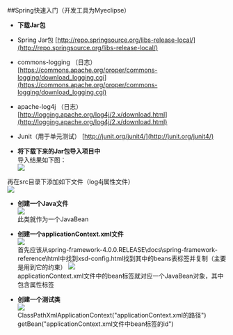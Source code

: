 ##Spring快速入门（开发工具为Myeclipse）
* **下载Jar包**
 * Spring Jar包
[http://repo.springsource.org/libs-release-local/](http://repo.springsource.org/libs-release-local/)
 * commons-logging （日志）
[https://commons.apache.org/proper/commons-logging/download_logging.cgi](https://commons.apache.org/proper/commons-logging/download_logging.cgi)
 * apache-log4j （日志）
[http://logging.apache.org/log4j/2.x/download.html](http://logging.apache.org/log4j/2.x/download.html)
 * Junit（用于单元测试）
[http://junit.org/junit4/](http://junit.org/junit4/)

* **将下载下来的Jar包导入项目中**<br/>
导入结果如下图：<br/>
![](http://i.imgur.com/IfyOPgr.png)

再在src目录下添加如下文件（log4j属性文件）<br/>
![](http://i.imgur.com/DAVDfb1.png)

* **创建一个Java文件**<br/>
![](http://i.imgur.com/VlTqNJ2.png)<br/>
此类就作为一个JavaBean

* **创建一个applicationContext.xml文件**<br/>
![](http://i.imgur.com/iSiGCdg.png)<br/>
首先应该从spring-framework-4.0.0.RELEASE\docs\spring-framework-reference\html中找到xsd-config.html找到其中的beans表标签并复制（主要是用到它的约束）
![](http://i.imgur.com/KBoXyTf.png)<br/>
applicationContext.xml文件中的bean标签就对应一个JavaBean对象，其中包含属性标签

* **创建一个测试类**<br/>
![](http://i.imgur.com/YILCKvM.png)<br/>
ClassPathXmlApplicationContext("applicationContext.xml的路径")
getBean("applicationContext.xml文件中bean标签的id")


